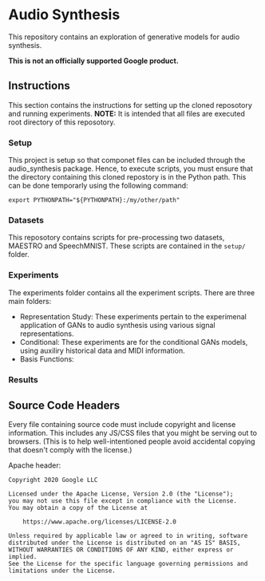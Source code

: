 # Audio Synthesis

This repository contains an exploration of generative models for audio synthesis.

**This is not an officially supported Google product.**

## Instructions
This section contains the instructions for setting up the cloned reposotory
and running experiments. **NOTE:** It is intended that all files are executed
root directory of this reposotory.

### Setup
This project is setup so that componet files can be included through the
audio_synthesis package. Hence, to execute scripts, you must ensure that the
directory containing this cloned repostory is in the Python path. This can
be done temporarly using the following command:

```export PYTHONPATH="${PYTHONPATH}:/my/other/path"```

### Datasets
This reposotory contains scripts for pre-processing two datasets, MAESTRO and SpeechMNIST.
These scripts are contained in the ```setup/``` folder.

### Experiments
The experiments folder contains all the experiment scripts. There are three main folders:
 - Representation Study: These experiments pertain to the experimenal application of GANs
    to audio synthesis using various signal representations.
 - Conditional: These experiments are for the conditional GANs models, using auxiliry historical
    data and MIDI information.
 - Basis Functions: 


### Results


## Source Code Headers

Every file containing source code must include copyright and license
information. This includes any JS/CSS files that you might be serving out to
browsers. (This is to help well-intentioned people avoid accidental copying that
doesn't comply with the license.)

Apache header:

    Copyright 2020 Google LLC

    Licensed under the Apache License, Version 2.0 (the "License");
    you may not use this file except in compliance with the License.
    You may obtain a copy of the License at

        https://www.apache.org/licenses/LICENSE-2.0

    Unless required by applicable law or agreed to in writing, software
    distributed under the License is distributed on an "AS IS" BASIS,
    WITHOUT WARRANTIES OR CONDITIONS OF ANY KIND, either express or implied.
    See the License for the specific language governing permissions and
    limitations under the License.

